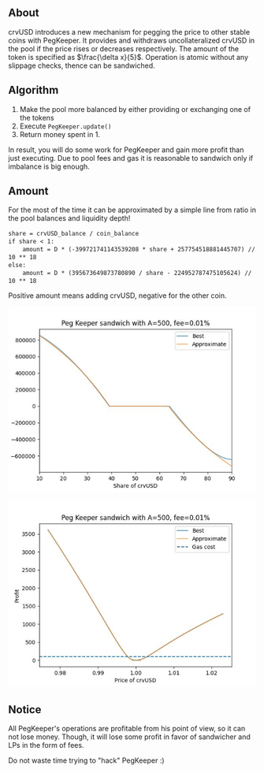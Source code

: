 ## About
crvUSD introduces a new mechanism for pegging the price to other stable coins with PegKeeper.
It provides and withdraws uncollateralized crvUSD in the pool if the price rises or decreases respectively.
The amount of the token is specified as $\frac{\delta x}{5}$.
Operation is atomic without any slippage checks, thence can be sandwiched.

## Algorithm
1. Make the pool more balanced by either providing or exchanging one of the tokens
2. Execute `PegKeeper.update()`
3. Return money spent in 1.

In result, you will do some work for PegKeeper and gain more profit than just executing.
Due to pool fees and gas it is reasonable to sandwich only if imbalance is big enough.

## Amount
For the most of the time it can be approximated by a simple line from ratio in the pool balances and liquidity depth!
```
share = crvUSD_balance / coin_balance
if share < 1:
    amount = D * (-399721741143539208 * share + 257754518881445707) // 10 ** 18
else:
    amount = D * (395673649873780890 / share - 224952787475105624) // 10 ** 18
```
Positive amount means adding crvUSD, negative for the other coin.

![Amount](images/amount.jpg)

![Profit](images/profit.jpg)


## Notice
All PegKeeper's operations are profitable from his point of view, so it can not lose money.
Though, it will lose some profit in favor of sandwicher and LPs in the form of fees.

Do not waste time trying to "hack" PegKeeper :)
